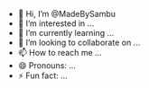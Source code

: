 - 👋 Hi, I’m @MadeBySambu
- 👀 I’m interested in ...
- 🌱 I’m currently learning ...
- 💞️ I’m looking to collaborate on ...
- 📫 How to reach me ...
- 😄 Pronouns: ...
- ⚡ Fun fact: ...

<!---
MadeBySambu/MadeBySambu is a ✨ special ✨ repository because its `README.md` (this file) appears on your GitHub profile.
You can click the Preview link to take a look at your changes.
--->
